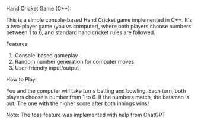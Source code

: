 Hand Cricket Game (C++): 

This is a simple console-based Hand Cricket game implemented in C++. It's a two-player game (you vs computer), where both players choose numbers between 1 to 6, and standard hand cricket rules are followed.

Features: 
1. Console-based gameplay
2. Random number generation for computer moves
3. User-friendly input/output


How to Play: 

You and the computer will take turns batting and bowling.
Each turn, both players choose a number from 1 to 6.
If the numbers match, the batsman is out.
The one with the higher score after both innings wins!

Note: The toss feature was implemented with help from ChatGPT
